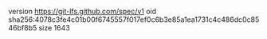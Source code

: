 version https://git-lfs.github.com/spec/v1
oid sha256:4078c3fe4c01b00f6745557f017ef0c6b3e85a1ea1731c4c486dc0c8546bf8b5
size 1643
